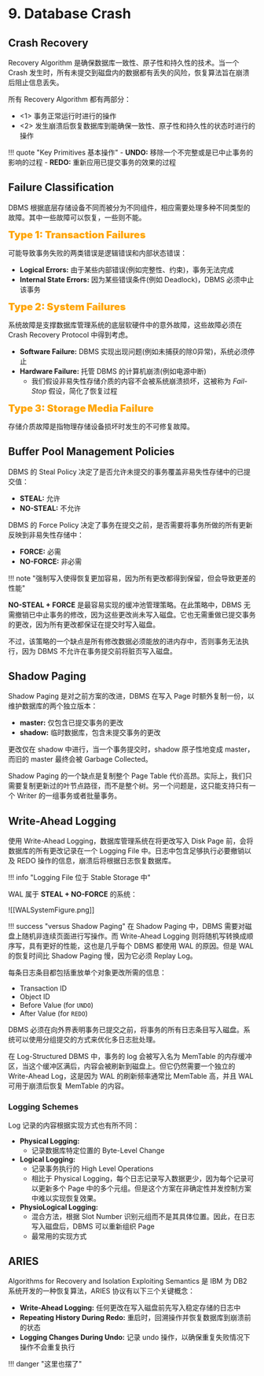 
# 9. Database Crash

## Crash Recovery

Recovery Algorithm 是确保数据库一致性、原子性和持久性的技术。当一个 Crash 发生时，所有未提交到磁盘内的数据都有丢失的风险，恢复算法旨在崩溃后阻止信息丢失。

所有 Recovery Algorithm 都有两部分：

- <1> 事务正常运行时进行的操作
- <2> 发生崩溃后恢复数据库到能确保一致性、原子性和持久性的状态时进行的操作

!!! quote "Key Primitives 基本操作"
	- **UNDO:** 移除一个不完整或是已中止事务的影响的过程
	- **REDO:** 重新应用已提交事务的效果的过程

## Failure Classification

DBMS 根据底层存储设备不同而被分为不同组件，相应需要处理多种不同类型的故障。其中一些故障可以恢复，一些则不能。

<font style="font-weight: 1000;font-size: 20px" color="orange">Type 1: Transaction Failures</font>

可能导致事务失败的两类错误是逻辑错误和内部状态错误：

- **Logical Errors:** 由于某些内部错误(例如完整性、约束)，事务无法完成
- **Internal State Errors:** 因为某些错误条件(例如 Deadlock)，DBMS 必须中止该事务

<font style="font-weight: 1000;font-size: 20px" color="orange">Type 2: System Failures</font>

系统故障是支撑数据库管理系统的底层软硬件中的意外故障，这些故障必须在 Crash Recovery Protocol 中得到考虑。

- **Software Failure:** DBMS 实现出现问题(例如未捕获的除0异常)，系统必须停止
- **Hardware Failure:** 托管 DBMS 的计算机崩溃(例如电源中断)
	- 我们假设非易失性存储介质的内容不会被系统崩溃损坏，这被称为 *Fail-Stop* 假设，简化了恢复过程

<font style="font-weight: 1000;font-size: 20px" color="orange">Type 3: Storage Media Failure</font>

存储介质故障是指物理存储设备损坏时发生的不可修复故障。

## Buffer Pool Management Policies

DBMS 的 Steal Policy 决定了是否允许未提交的事务覆盖非易失性存储中的已提交值：

- **STEAL:** 允许
- **NO-STEAL:** 不允许

DBMS 的 Force Policy 决定了事务在提交之前，是否需要将事务所做的所有更新反映到非易失性存储中：

- **FORCE:** 必需
- **NO-FORCE:** 非必需

!!! note "强制写入使得恢复更加容易，因为所有更改都得到保留，但会导致更差的性能"

**NO-STEAL + FORCE** 是最容易实现的缓冲池管理策略。在此策略中，DBMS 无需撤销已中止事务的修改，因为这些更改尚未写入磁盘。它也无需重做已提交事务的更改，因为所有更改都保证在提交时写入磁盘。

不过，该策略的一个缺点是所有修改数据必须能放的进内存中，否则事务无法执行，因为 DBMS 不允许在事务提交前将脏页写入磁盘。

## Shadow Paging

Shadow Paging 是对之前方案的改进，DBMS 在写入 Page 时额外复制一份，以维护数据库的两个独立版本：

- **master:** 仅包含已提交事务的更改
- **shadow:** 临时数据库，包含未提交事务的更改

更改仅在 shadow 中进行，当一个事务提交时，shadow 原子性地变成 master，而旧的 master 最终会被 Garbage Collected。

Shadow Paging 的一个缺点是复制整个 Page Table 代价高昂。实际上，我们只需要复制更新过的叶节点路径，而不是整个树。另一个问题是，这只能支持只有一个 Writer 的一组事务或者批量事务。

## Write-Ahead Logging

使用 Write-Ahead Logging，数据库管理系统在将更改写入 Disk Page 前，会将数据库的所有更改记录在一个 Logging File 中。日志中包含足够执行必要撤销以及 REDO 操作的信息，崩溃后将根据日志恢复数据库。

!!! info "Logging File 位于 Stable Storage 中"

WAL 属于 **STEAL + NO-FORCE** 的系统：

![[WALSystemFigure.png]]

!!! success "versus Shadow Paging"
	在 Shadow Paging 中，DBMS 需要对磁盘上随机非连续页面进行写操作。而 Write-Ahead Logging 则将随机写转换成顺序写，具有更好的性能，这也是几乎每个 DBMS 都使用 WAL 的原因。但是 WAL 的恢复时间比 Shadow Paging 慢，因为它必须 Replay Log。

每条日志条目都包括重放单个对象更改所需的信息：

- Transaction ID
- Object ID
- Before Value (for `UNDO`)
- After Value (for `REDO`)

DBMS 必须在向外界表明事务已提交之前，将事务的所有日志条目写入磁盘。系统可以使用分组提交的方式来优化多日志批处理。

在 Log-Structured DBMS 中，事务的 log 会被写入名为 MemTable 的内存缓冲区，当这个缓冲区满后，内容会被刷新到磁盘上。但它仍然需要一个独立的 Write-Ahead Log，这是因为 WAL 的刷新频率通常比 MemTable 高，并且 WAL 可用于崩溃后恢复 MemTable 的内容。

### Logging Schemes

Log 记录的内容根据实现方式也有所不同：

- **Physical Logging:** 
	- 记录数据库特定位置的 Byte-Level Change
- **Logical Logging:**
	- 记录事务执行的 High Level Operations
	- 相比于 Physical Logging，每个日志记录写入数据更少，因为每个记录可以更新多个 Page 中的多个元组。但是这个方案在非确定性并发控制方案中难以实现恢复效果。
- **PhysioLogical Logging:**
	- 混合方法，根据 Slot Number 识别元组而不是其具体位置。因此，在日志写入磁盘后，DBMS 可以重新组织 Page
	- 最常用的实现方式

## ARIES

Algorithms for Recovery and Isolation Exploiting Semantics 是 IBM 为 DB2 系统开发的一种恢复算法，ARIES 协议有以下三个关键概念：

- **Write-Ahead Logging:** 任何更改在写入磁盘前先写入稳定存储的日志中
- **Repeating History During Redo:** 重启时，回溯操作并恢复数据库到崩溃前的状态
- **Logging Changes During Undo:** 记录 undo 操作，以确保重复失败情况下操作不会重复执行

!!! danger "这里也摆了"